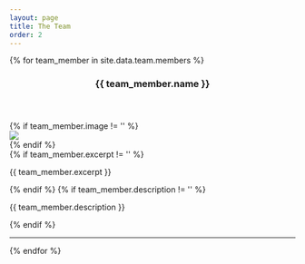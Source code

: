 ```yaml
---
layout: page
title: The Team 
order: 2
---
```




{% for team_member in site.data.team.members %}
<section class="team-member">
  <header>
    <h3 class="team-member-name">{{ team_member.name }}</h3>
    <!-- <h5 class="team-member-role">role: {{ team_member.role }}</h5> -->
  </header>
  
  <div class="team-member-content">
    {% if team_member.image != '' %}
      <div class="team-member-image">
        <img src="{{ team_member.image }}" />
      </div>
    {% endif %}
    <div class="team-member-body">
      {% if team_member.excerpt != '' %}
        <p>{{ team_member.excerpt }}</p>
      {% endif %}
      {% if team_member.description != '' %}
        <p>{{ team_member.description }}</p>
      {% endif %}
    </div>
  </div>
</section>
<hr />
{% endfor %}

